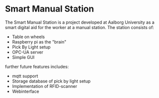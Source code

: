  # Smart Manual Station
 The Smart Manual Station is a project developed at Aalborg University as a smart digital aid for the worker at a manual station. The station consists of:

  * Table on wheels 
  * Raspberry pi as the "brain"
  * Pick By Light setup
  * OPC-UA server
  * Simple GUI

further future features includes:
  * mqtt support
  * Storage database of pick by light setup
  * Implementation of RFID-scanner
  * Webinterface
  

